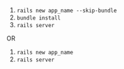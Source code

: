 1. `rails new app_name --skip-bundle`
2. `bundle install`
3. `rails server`

OR

1. `rails new app_name`
2. `rails server`
